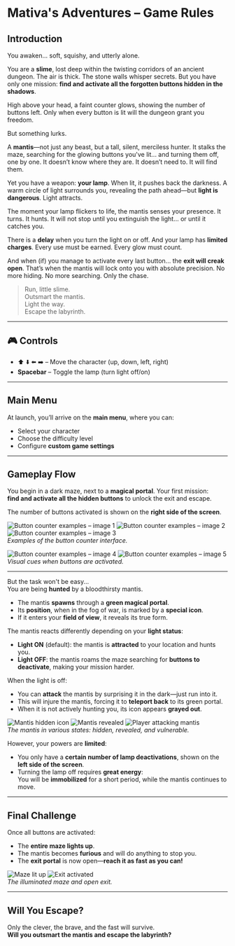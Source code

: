 # Mativa's Adventures – Game Rules

## Introduction

You awaken... soft, squishy, and utterly alone.

You are a **slime**, lost deep within the twisting corridors of an ancient dungeon. The air is thick. The stone walls whisper secrets. But you have only one mission: **find and activate all the forgotten buttons hidden in the shadows**.

High above your head, a faint counter glows, showing the number of buttons left. Only when every button is lit will the dungeon grant you freedom.

But something lurks.

A **mantis**—not just any beast, but a tall, silent, merciless hunter. It stalks the maze, searching for the glowing buttons you've lit... and turning them off, one by one. It doesn’t know where they are. It doesn’t need to. It will find them.

Yet you have a weapon: **your lamp**. When lit, it pushes back the darkness. A warm circle of light surrounds you, revealing the path ahead—but **light is dangerous**. Light attracts.

The moment your lamp flickers to life, the mantis senses your presence. It turns. It hunts. It will not stop until you extinguish the light... or until it catches you.

There is a **delay** when you turn the light on or off. And your lamp has **limited charges**. Every use must be earned. Every glow must count.

And when (if) you manage to activate every last button... the **exit will creak open**. That’s when the mantis will lock onto you with absolute precision. No more hiding. No more searching. Only the chase.

> Run, little slime.  
> Outsmart the mantis.  
> Light the way.  
> Escape the labyrinth.

---

## 🎮 Controls

- ⬆️ ⬇️ ⬅️ ➡️ – Move the character (up, down, left, right)  
- **Spacebar** – Toggle the lamp (turn light off/on)

---

## Main Menu

At launch, you’ll arrive on the **main menu**, where you can:
- Select your character
- Choose the difficulty level
- Configure **custom game settings**

---

## Gameplay Flow

You begin in a dark maze, next to a **magical portal**. Your first mission:  
**find and activate all the hidden buttons** to unlock the exit and escape.

The number of buttons activated is shown on the **right side of the screen**.

![Button counter examples – image 1](demo/button1.png)
![Button counter examples – image 2](demo/button2.png)
![Button counter examples – image 3](demo/button3.png)  
*Examples of the button counter interface.*

![Button counter examples – image 4](demo/button4.png)
![Button counter examples – image 5](demo/button5.png)  
*Visual cues when buttons are activated.*

---

But the task won't be easy...  
You are being **hunted** by a bloodthirsty mantis.

- The mantis **spawns** through a **green magical portal**.
- Its **position**, when in the fog of war, is marked by a **special icon**.
- If it enters your **field of view**, it reveals its true form.

The mantis reacts differently depending on your **light status**:

- **Light ON** (default): the mantis is **attracted** to your location and hunts you.
- **Light OFF**: the mantis roams the maze searching for **buttons to deactivate**, making your mission harder.

When the light is off:
- You can **attack** the mantis by surprising it in the dark—just run into it.
- This will injure the mantis, forcing it to **teleport back** to its green portal.
- When it is not actively hunting you, its icon appears **grayed out**.

![Mantis hidden icon](demo/mantis_hidden.png)
![Mantis revealed](demo/mantis_visible.png)
![Player attacking mantis](demo/mantis_attack.png)  
*The mantis in various states: hidden, revealed, and vulnerable.*

However, your powers are **limited**:

- You only have a **certain number of lamp deactivations**, shown on the **left side of the screen**.
- Turning the lamp off requires **great energy**:  
  You will be **immobilized** for a short period, while the mantis continues to move.

---

## Final Challenge

Once all buttons are activated:
- The **entire maze lights up**.
- The mantis becomes **furious** and will do anything to stop you.
- The **exit portal** is now open—**reach it as fast as you can!**

![Maze lit up](demo/maze_lit.png)
![Exit activated](demo/exit_open.png)  
*The illuminated maze and open exit.*

---

## Will You Escape?

Only the clever, the brave, and the fast will survive.  
**Will you outsmart the mantis and escape the labyrinth?**

